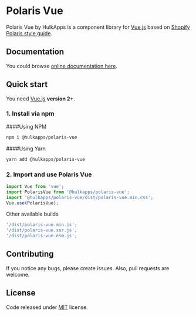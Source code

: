 # Polaris Vue

Polaris Vue by HulkApps is a component library for [Vue.js](https://vuejs.org/) based on [Shopify Polaris style guide](https://polaris.shopify.com/).

## Documentation

You could browse [online documentation here](https://polaris-vue.hulkapps.com/).

## Quick start

You need [Vue.js](https://vuejs.org/) **version 2+**.

### 1. Install via npm

####Using NPM
```bash
npm i @hulkapps/polaris-vue
```

####Using Yarn
```bash
yarn add @hulkapps/polaris-vue
```

### 2. Import and use Polaris Vue

```javascript
import Vue from 'vue';
import PolarisVue from '@hulkapps/polaris-vue';
import '@hulkapps/polaris-vue/dist/polaris-vue.min.css';
Vue.use(PolarisVue);
```

Other available builds
```javascript
'/dist/polaris-vue.min.js';
'/dist/polaris-vue.ssr.js';
'/dist/polaris-vue.esm.js';
```

## Contributing

If you notice any bugs, please create issues. Also, pull requests are welcome.

## License

Code released under [MIT](https://github.com/HulkApps/polaris-vue/blob/master/LICENSE) license.
